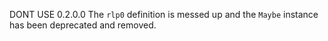 DONT USE 0.2.0.0
The `rlp0` definition is messed up and the `Maybe` instance has been deprecated and removed.
